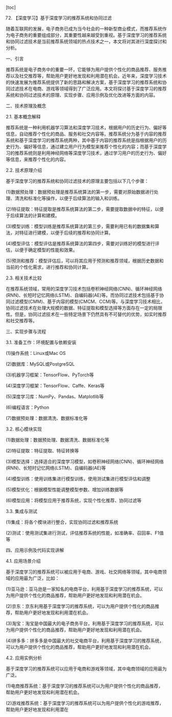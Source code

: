 
[toc]                    
                
                
72. 【深度学习】基于深度学习的推荐系统和协同过滤

随着互联网的发展，电子商务已成为当今社会的一种新型商业模式，而推荐系统作为电子商务的重要组成部分，其重要性越来越受到重视。基于深度学习的推荐系统和协同过滤技术是当前推荐系统领域的热点技术之一，本文将对其进行深度探讨和分析。

一、引言

推荐系统是电子商务中的重要一环，它能够为用户提供个性化的商品推荐、服务推荐以及社交推荐等，帮助用户更好地发现和利用潜在机会。近年来，深度学习技术的快速发展为推荐系统提供了新的思路和解决方案，基于深度学习的推荐系统和协同过滤技术在电商、游戏等领域得到了广泛应用。本文将探讨基于深度学习的推荐系统和协同过滤技术的原理、实现步骤、应用示例及优化改进等方面的内容。

二、技术原理及概念

2.1. 基本概念解释

推荐系统是一种利用机器学习算法和深度学习技术，根据用户的历史行为、偏好等信息，自动推荐个性化的商品、服务和社交内容等。推荐系统分为基于内容的推荐系统和基于深度学习的推荐系统两种，其中基于内容的推荐系统是指根据用户的历史行为、偏好等信息，通过建立用户行为模型来推荐个性化的内容；而基于深度学习的推荐系统则是利用神经网络等深度学习技术，通过学习用户的历史行为、偏好等信息，来推荐个性化的内容。

2.2. 技术原理介绍

基于深度学习的推荐系统和协同过滤技术的原理主要包括以下几个步骤：

(1)数据预处理：数据预处理是推荐系统算法的第一步，需要对原始数据进行处理、清洗和标准化等操作，以便于后续算法的输入和训练。

(2)特征提取：特征提取是推荐系统算法的第二步，需要提取数据中的特征，以便于后续算法的计算和建模。

(3)模型训练：模型训练是推荐系统算法的第三步，需要利用已有的数据集和算法，对特征进行建模，以便于后续的推荐和协同计算。

(4)模型评估：模型评估是推荐系统算法的第四步，需要对训练好的模型进行评估，以便于确定模型的性能和效果。

(5)预测和推荐：模型评估后，可以将其应用于预测和推荐领域，根据历史数据和当前的个性化需求，进行推荐和协同计算。

2.3. 相关技术比较

在推荐系统领域，常用的深度学习技术包括卷积神经网络(CNN)、循环神经网络(RNN)、长短时记忆网络(LSTM)、自编码器(AE)等。而协同过滤技术包括基于协同过滤模型(CMM)、基于内容的模型(CMCM、CCM)等。与深度学习技术相比，协同过滤技术在处理大规模的数据、特征提取和模型选择等方面存在一定的局限性。但是，协同过滤技术在一些特定场景下仍然具有不可替代的优势，如实时推荐和社交推荐等。

三、实现步骤与流程

3.1. 准备工作：环境配置与依赖安装

(1)操作系统：Linux或Mac OS

(2)数据库：MySQL或PostgreSQL

(3)机器学习框架：TensorFlow、PyTorch等

(4)深度学习框架：TensorFlow、Caffe、Keras等

(5)深度学习库：NumPy、Pandas、Matplotlib等

(6)编程语言：Python

(7)数据预处理：数据清洗、数据标准化等

3.2. 核心模块实现

(1)数据处理：数据预处理、数据清洗、数据标准化等

(2)特征提取：特征提取、特征转换等

(3)模型选择：选择适合的深度学习模型，如卷积神经网络(CNN)、循环神经网络(RNN)、长短时记忆网络(LSTM)、自编码器(AE)等

(4)模型训练：使用训练集进行模型训练，使用测试集进行模型评估和调整

(5)模型优化：根据模型性能调整模型参数、增加训练数据等

(6)模型应用：将模型应用于推荐系统，实现个性化推荐、协同过滤等

3.3. 集成与测试

(1)集成：将各个模块进行整合，实现协同过滤和推荐系统

(2)测试：使用测试集进行测试，评估推荐系统的性能，如准确率、召回率、F1值等

四、应用示例及代码实现讲解

4.1. 应用场景介绍

基于深度学习的推荐系统可以被应用于电商、游戏、社交网络等领域，其中电商领域的应用最为广泛，比如：

(1)亚马逊：亚马逊是一家知名的电商平台，利用基于深度学习的推荐系统，可以为用户提供个性化的商品推荐，帮助用户更好地发现和利用潜在机会。

(2)京东：京东利用基于深度学习的推荐系统，可以为用户提供个性化的商品推荐，帮助用户更好地发现和利用潜在机会。

(3)淘宝：淘宝是中国最大的电子商务平台，利用基于深度学习的推荐系统，可以为用户提供个性化的商品推荐，帮助用户更好地发现和利用潜在机会。

(4)拼多多：拼多多是中国最大的社交电商平台，利用基于深度学习的推荐系统，可以为用户提供个性化的商品推荐，帮助用户更好地发现和利用潜在机会。

4.2. 应用实例分析

基于深度学习的推荐系统可以应用于电商和游戏等领域，其中电商领域的应用最为广泛。

(1)电商推荐系统：基于深度学习的推荐系统可以为用户提供个性化的商品推荐，帮助用户更好地发现和利用潜在机会。

(2)游戏推荐系统：基于深度学习的推荐系统可以为用户提供个性化的游戏推荐，帮助用户更好地发现和利用潜在

